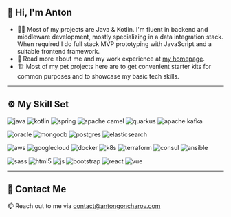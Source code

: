 ## 👋 Hi, I'm Anton

- 👨‍💻 Most of my projects are Java & Kotlin. I'm fluent in backend and middleware development, mostly specializing in a data integration stack. 
When required I do full stack MVP prototyping with JavaScript and a suitable frontend framework.
- 👀 Read more about me and my work experience at [my homepage](https://antongoncharov.com/work).
- 🏗 Most of my pet projects here are to get convenient starter kits for common purposes and to showcase my basic tech skills.

___

## ⚙️ My Skill Set

![java](https://img.shields.io/badge/java%20-%23326ce5.svg?&style=for-the-badge&logo=java&logoColor=white)
![kotlin](https://img.shields.io/badge/kotlin-%230095D5.svg?&style=for-the-badge&logo=kotlin&logoColor=white)
![spring](https://img.shields.io/badge/spring-%236DB33F.svg?&style=for-the-badge&logo=spring&logoColor=white)
![apache camel](https://img.shields.io/badge/camel-%23EC6813.svg?&style=for-the-badge&logo=ocaml&logoColor=white)
![quarkus](https://img.shields.io/badge/quarkus-%234695EB.svg?&style=for-the-badge&logo=quarkus&logoColor=white)
![apache kafka](https://img.shields.io/badge/kafka-%23231F20.svg?&style=for-the-badge&logo=apache-kafka&logoColor=white)

![oracle](https://img.shields.io/badge/oracle-%23F00000.svg?&style=for-the-badge&logo=oracle&logoColor=white)
![mongodb](https://img.shields.io/badge/MongoDB-%234ea94b.svg?&style=for-the-badge&logo=mongodb&logoColor=white)
![postgres](https://img.shields.io/badge/postgres-%23316192.svg?&style=for-the-badge&logo=postgresql&logoColor=white)
![elasticsearch](https://img.shields.io/badge/-ElasticSearch-005571?style=for-the-badge&logo=elasticsearch)

![aws](https://img.shields.io/badge/AWS-%23FF9900.svg?&style=for-the-badge&logo=amazon-aws&logoColor=white)
![googlecloud](https://img.shields.io/badge/GoogleCloud-%234285F4.svg?&style=for-the-badge&logo=google-cloud&logoColor=white)
![docker](https://img.shields.io/badge/docker-%230db7ed.svg?&style=for-the-badge&logo=docker&logoColor=white)
![k8s](https://img.shields.io/badge/kubernetes%20-%23326ce5.svg?&style=for-the-badge&logo=kubernetes&logoColor=white)
![terraform](https://img.shields.io/badge/terraform-%235835CC.svg?&style=for-the-badge&logo=terraform&logoColor=white)
![consul](https://img.shields.io/badge/consul-%23CA2171.svg?&style=for-the-badge&logo=consul&logoColor=white)
![ansible](https://img.shields.io/badge/ansible-%231A1918.svg?&style=for-the-badge&logo=ansible&logoColor=white)

![sass](https://img.shields.io/badge/SASS-hotpink.svg?&style=for-the-badge&logo=SASS&logoColor=white)
![html5](https://img.shields.io/badge/html5-%23E34F26.svg?&style=for-the-badge&logo=html5&logoColor=white)
![js](https://img.shields.io/badge/javascript-%23323330.svg?&style=for-the-badge&logo=javascript&logoColor=%23F7DF1E)
![bootstrap](https://img.shields.io/badge/bootstrap-%23563D7C.svg?&style=for-the-badge&logo=bootstrap&logoColor=white)
![react](https://img.shields.io/badge/react-%2320232a.svg?&style=for-the-badge&logo=react&logoColor=%2361DAFB)
![vue](https://img.shields.io/badge/vuejs-%2335495e.svg?&style=for-the-badge&logo=vue.js&logoColor=%234FC08D)

___

## 🤝 Contact Me

📫 Reach out to me via contact@antongoncharov.com

<!---
anton-goncharov/anton-goncharov is a ✨ special ✨ repository because its `README.md` (this file) appears on your GitHub profile.
You can click the Preview link to take a look at your changes.
--->
